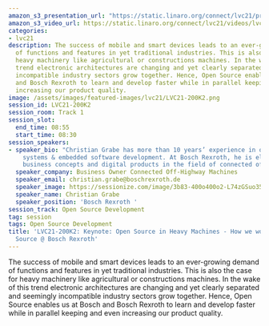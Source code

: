 ```yaml
---
amazon_s3_presentation_url: "https://static.linaro.org/connect/lvc21/presentations/lvc21-200k2.pdf"
amazon_s3_video_url: https://static.linaro.org/connect/lvc21/videos/lvc21-200k2.mp4
categories:
- lvc21
description: The success of mobile and smart devices leads to an ever-growing demand
  of functions and features in yet traditional industries. This is also the case for
  heavy machinery like agricultural or constructions machines. In the wake of this
  trend electronic architectures are changing and yet clearly separated and seemingly
  incompatible industry sectors grow together. Hence, Open Source enables us at Bosch
  and Bosch Rexroth to learn and develop faster while in parallel keeping and even
  increasing our product quality.
image: /assets/images/featured-images/lvc21/LVC21-200K2.png
session_id: LVC21-200K2
session_room: Track 1
session_slot:
  end_time: 08:55
  start_time: 08:30
session_speakers:
- speaker_bio: "Christian Grabe has more than 10 years’ experience in off-road machinery
    systems & embedded software development. At Bosch Rexroth, he is elaborating new
    business concepts and digital products in the field of connected off-highway machines.\r\n"
  speaker_company: Business Owner Connected Off-Highway Machines
  speaker_email: christian.grabe@boschrexroth.de
  speaker_image: https://sessionize.com/image/3b83-400o400o2-L74zGSuo3582UEeGXXDcJU.jpg
  speaker_name: Christian Grabe
  speaker_position: 'Bosch Rexroth '
session_track: Open Source Development
tag: session
tags: Open Source Development
title: 'LVC21-200K2: Keynote: Open Source in Heavy Machines - How we work with Open
  Source @ Bosch Rexroth'
---
```


<p>The success of mobile and smart devices leads to an ever-growing demand of functions and features in yet traditional industries. This is also the case for heavy machinery like agricultural or constructions machines. In the wake of this trend electronic architectures are changing and yet clearly separated and seemingly incompatible industry sectors grow together. Hence, Open Source enables us at Bosch and Bosch Rexroth to learn and develop faster while in parallel keeping and even increasing our product quality.</p>